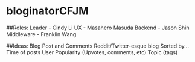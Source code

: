 # bloginatorCFJM

##Roles:
Leader - Cindy Li
UX - Masahero Masuda
Backend - Jason Shin
Middleware - Franklin Wang

##Ideas:
Blog Post and Comments
Reddit/Twitter-esque blog
Sorted by...
    Time of posts
    User
    Popularity (Upvotes, comments, etc)
    Topic (tags)


